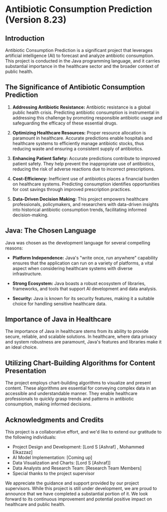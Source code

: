 # Antibiotic Consumption Prediction (Version 8.23)

## Introduction

Antibiotic Consumption Prediction is a significant project that leverages artificial intelligence (AI) to forecast and analyze antibiotic consumption. This project is conducted in the Java programming language, and it carries substantial importance in the healthcare sector and the broader context of public health.

## The Significance of Antibiotic Consumption Prediction

1. **Addressing Antibiotic Resistance:** Antibiotic resistance is a global public health crisis. Predicting antibiotic consumption is instrumental in addressing this challenge by promoting responsible antibiotic usage and safeguarding the efficacy of these essential drugs.

2. **Optimizing Healthcare Resources:** Proper resource allocation is paramount in healthcare. Accurate predictions enable hospitals and healthcare systems to efficiently manage antibiotic stocks, thus reducing waste and ensuring a consistent supply of antibiotics.

3. **Enhancing Patient Safety:** Accurate predictions contribute to improved patient safety. They help prevent the inappropriate use of antibiotics, reducing the risk of adverse reactions due to incorrect prescriptions.

4. **Cost-Efficiency:** Inefficient use of antibiotics places a financial burden on healthcare systems. Predicting consumption identifies opportunities for cost savings through improved prescription practices.

5. **Data-Driven Decision Making:** This project empowers healthcare professionals, policymakers, and researchers with data-driven insights into historical antibiotic consumption trends, facilitating informed decision-making.

## Java: The Chosen Language

Java was chosen as the development language for several compelling reasons:

- **Platform Independence:** Java's "write once, run anywhere" capability ensures that the application can run on a variety of platforms, a vital aspect when considering healthcare systems with diverse infrastructure.

- **Strong Ecosystem:** Java boasts a robust ecosystem of libraries, frameworks, and tools that support AI development and data analysis.

- **Security:** Java is known for its security features, making it a suitable choice for handling sensitive healthcare data.

## Importance of Java in Healthcare

The importance of Java in healthcare stems from its ability to provide secure, reliable, and scalable solutions. In healthcare, where data privacy and system robustness are paramount, Java's features and libraries make it an ideal choice.

## Utilizing Chart-Building Algorithms for Content Presentation

The project employs chart-building algorithms to visualize and present content. These algorithms are essential for conveying complex data in an accessible and understandable manner. They enable healthcare professionals to quickly grasp trends and patterns in antibiotic consumption, making informed decisions.

## Acknowledgments and Credits

This project is a collaborative effort, and we'd like to extend our gratitude to the following individuals:

- Project Design and Development: [Lord S [Ashraf] , Mohammed Elkazzaz]
- AI Model Implementation: [Coming up]
- Data Visualization and Charts: [Lord S [Ashraf]]
- Data Analysts and Research Team: [Research Team Members]
- Special thanks to the project supervisor

We appreciate the guidance and support provided by our project supervisors. While this project is still under development, we are proud to announce that we have completed a substantial portion of it. We look forward to its continuous improvement and potential positive impact on healthcare and public health.

